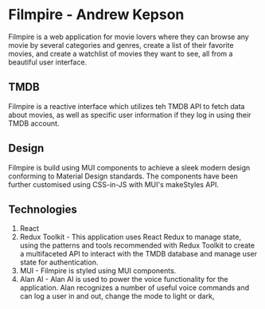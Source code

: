 # Filmpire - Andrew Kepson

Filmpire is a web application for movie lovers where they can browse any movie by several categories and genres, create a list of their favorite movies, and create a watchlist of movies they want to see, all from a beautiful user interface.

## TMDB

Filmpire is a reactive interface which utilizes teh TMDB API to fetch data about movies, as well as specific user information if they log in using their TMDB account.

## Design

Filmpire is build using MUI components to achieve a sleek modern design conforming to Material Design standards. The components have been further customised using CSS-in-JS with MUI's makeStyles API.

## Technologies

1. React
2. Redux Toolkit - This application uses React Redux to manage state, using the patterns and tools recommended with Redux Toolkit to create a multifaceted API to interact with the TMDB database and manage user state for authentication.
3. MUI - Filmpire is styled using MUI components.
4. Alan AI - Alan AI is used to power the voice functionality for the application. Alan recognizes a number of useful voice commands and can log a user in and out, change the mode to light or dark,

